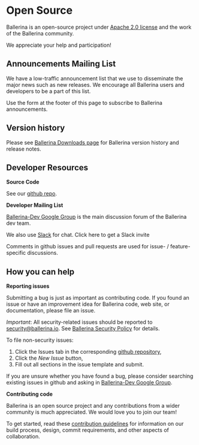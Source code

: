 # Open Source

Ballerina is an open-source project under [Apache 2.0 license](https://opensource.org/licenses/Apache-2.0) and the work of the Ballerina community.

We appreciate your help and participation!

## Announcements Mailing List

We have a low-traffic announcement list that we use to disseminate the major news such as new releases. We encourage all Ballerina users and developers to be a part of this list.

Use the form at the footer of this page to subscribe to Ballerina announcements.

## Version history

Please see [Ballerina Downloads page](https://stage.ballerina.io/downloads/) for Ballerina version history and release notes.

## Developer Resources

**Source Code**

See our [github repo](https://github.com/ballerina-platform/ballerina-lang).

**Developer Mailing List**

[Ballerina-Dev Google Group](https://groups.google.com/forum/#!forum/ballerina-dev) is the main discussion forum of the Ballerina dev team.

We also use [Slack](https://ballerina-platform.slack.com/) for chat. Click <a class="" data-toggle="modal" data-target="#subscribe">here</a> to get a Slack invite</p>

Comments in github issues and pull requests are used for issue- / feature-specific discussions.

## How you can help

**Reporting issues**

Submitting a bug is just as important as contributing code. If you found an issue or have an improvement idea for Ballerina code, web site, or documentation, please file an issue.

*Important*: All security-related issues should be reported to security@ballerina.io. See [Ballerina Security Policy](http://ballerina.io/security) for details.

To file non-security issues:
1. Click the Issues tab in the corresponding [github repository](https://github.com/ballerina-platform/),
1. Click the *New Issue* button,
1. Fill out all sections in the issue template and submit.

If you are unsure whether you have found a bug, please consider searching existing issues in github and asking in [Ballerina-Dev Google Group](https://groups.google.com/forum/#!forum/ballerina-dev).

**Contributing code**

Ballerina is an open source project and any contributions from a wider community is much appreciated. We would love you to join our team!

To get started, read these [contribution guidelines](https://github.com/ballerina-platform/ballerina-lang/blob/master/CONTRIBUTING.md) for information on our build process, design, commit requirements, and other aspects of collaboration.
